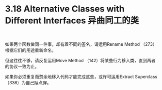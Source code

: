 # 3.18 Alternative Classes with Different Interfaces 异曲同工的类

<br>

如果两个函数做同一件事，却有着不同的签名，请运用Rename Method （273）根据它们的用途重新命名。

但这往往不够，请反复运用Move Method （142）将某些行为移入类，直到两者的协议一致为止。

如果你必须重复而赘余地移入代码才能完成这些，或许可运用Extract Superclass （336）为自己赎点罪。

<br>

